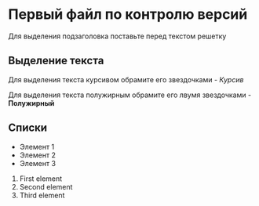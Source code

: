 # Первый файл по контролю версий

Для выделения подзаголовка поставьте перед текстом решетку
## Выделение текста


Для выделения текста курсивом обрамите его звездочками - 
*Курсив*

Для выделения текста полужирным обрамите его лвумя звездочками - **Полужирный**

## Списки

* Элемент 1
* Элемент 2
* Элемент 3


1. First element
2. Second element
3. Third element

